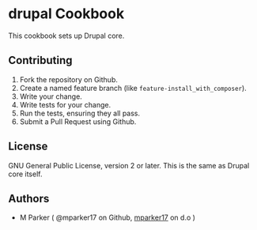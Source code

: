 # drupal Cookbook

This cookbook sets up Drupal core.

## Contributing

1. Fork the repository on Github.
2. Create a named feature branch (like `feature-install_with_composer`).
3. Write your change.
4. Write tests for your change.
5. Run the tests, ensuring they all pass.
6. Submit a Pull Request using Github.

## License

GNU General Public License, version 2 or later. This is the same as Drupal core itself.

## Authors

* M Parker ( @mparker17 on Github, [mparker17](http://drupal.org/user/536298) on d.o )
